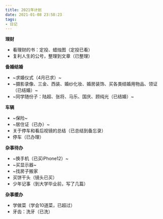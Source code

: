 ```yaml
---
title: 2021年计划
date: 2021-01-08 23:58:23
tags:
- 日记
---
```


**理财**

- 看理财的书：定投、蜡烛图（定投已看）
- 复利人生的公号，整理到文章（已整理）

**备婚结婚**

- ~求婚仪式（4月已求）~
- ~摄影录像、三金、西装、婚纱化妆、婚房装饰、买各类结婚用物品、领证（已结婚）~
- ~同学随份子：陆超、张将、马乐、国庆、顾纯光（已结婚）~

**车辆**

- ~保险~
- ~居住证（已办）~
- 关于停车和看后视镜的总结（已总结到备忘录）
- 停车（已办理）


**杂事待办**

- ~换手机（已买iPhone12）~
- ~买显示器~
- ~找房子搬家
- 买饼干头（镜头已买）
- 少年记事（到大学毕业前，写了几篇）

**杂事缓办**

- 学做菜（学会10道菜，已超过）
- 牙齿：洗牙（已洗）

